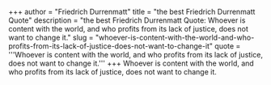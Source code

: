 +++
author = "Friedrich Durrenmatt"
title = "the best Friedrich Durrenmatt Quote"
description = "the best Friedrich Durrenmatt Quote: Whoever is content with the world, and who profits from its lack of justice, does not want to change it."
slug = "whoever-is-content-with-the-world-and-who-profits-from-its-lack-of-justice-does-not-want-to-change-it"
quote = '''Whoever is content with the world, and who profits from its lack of justice, does not want to change it.'''
+++
Whoever is content with the world, and who profits from its lack of justice, does not want to change it.
